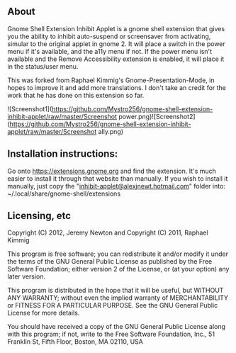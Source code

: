## About

Gnome Shell Extension Inhibit Applet is a gnome shell extension that gives you the ability to inhibit auto-suspend or screensaver from activating, simular to the original applet in gnome 2. It will place a switch in the power menu if it's available, and the a11y menu if not. If the power menu isn't available and the Remove Accessibility extension is enabled, it will place it in the status/user menu.

This was forked from Raphael Kimmig's Gnome-Presentation-Mode, in hopes to improve it and add more translations. I don't take an credit for the work that he has done on this extension so far.

![Screenshot1](https://github.com/Mystro256/gnome-shell-extension-inhibit-applet/raw/master/Screenshot power.png)![Screenshot2](https://github.com/Mystro256/gnome-shell-extension-inhibit-applet/raw/master/Screenshot ally.png)

## Installation instructions:
Go onto https://extensions.gnome.org and find the extension. It's much easier to install it through that website than manually.
If you wish to install it manually, just copy the "inhibit-applet@alexjnewt.hotmail.com" folder into:
~/.local/share/gnome-shell/extensions


## Licensing, etc

Copyright (C) 2012, Jeremy Newton and
Copyright (C) 2011, Raphael Kimmig

This program is free software; you can redistribute it and/or modify it under the terms of the GNU General Public License as published by the Free Software Foundation; either version 2 of the License, or (at your option) any later version.

This program is distributed in the hope that it will be useful, but WITHOUT ANY WARRANTY; without even the implied warranty of MERCHANTABILITY or FITNESS FOR A PARTICULAR PURPOSE. See the GNU General Public License for more details.

You should have received a copy of the GNU General Public License along with this program; if not, write to the Free Software Foundation, Inc., 51 Franklin St, Fifth Floor, Boston, MA 02110, USA 
